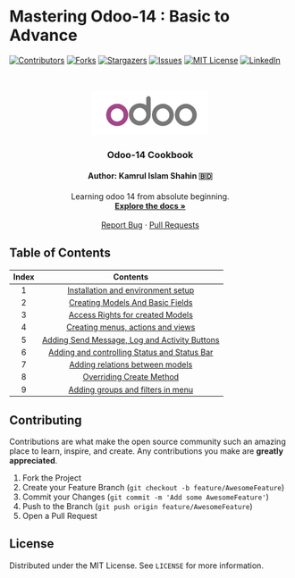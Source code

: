# Mastering Odoo-14 : Basic to Advance

[![Contributors][contributors-shield]][contributors-url]
[![Forks][forks-shield]][forks-url]
[![Stargazers][stars-shield]][stars-url]
[![Issues][issues-shield]][issues-url]
[![MIT License][license-shield]][license-url]
[![LinkedIn][linkedin-shield]][linkedin-url]

<!-- PROJECT LOGO -->

<br />
<p align="center">
  <a href="https://github.com/KamrulSh/odoo14-cookbook">
    <img src="images/odoo.png" alt="Logo" width="210" height=80">
  </a>

  <h3 align="center">Odoo-14 Cookbook</h3>
  <h4 align="center">Author: Kamrul Islam Shahin 🇧🇩</h4>
  <p align="center">
    Learning odoo 14 from absolute beginning.
    <br />
    <a href="https://github.com/KamrulSh/odoo14-cookbook"><strong>Explore the docs »</strong></a>
    <br />
    <br />
    <a href="https://github.com/KamrulSh/odoo14-cookbook/issues">Report Bug</a>
    ·
    <a href="https://github.com/KamrulSh/odoo14-cookbook/pulls">Pull Requests</a>
  </p>
</p>

<!-- TABLE OF CONTENTS -->

## Table of Contents

| Index |                                Contents                                |
| :---: | :--------------------------------------------------------------------: |
|   1   |    [Installation and environment setup](./pages/1_installation.md)     |
|   2   |     [Creating Models And Basic Fields](./pages/2_modelsFields.md)      |
|   3   |       [Access Rights for created Models ](./pages/3_security.md)       |
|   4   |     [Creating menus, actions and views](./pages/4_actionsViews.md)     |
|   5   | [Adding Send Message, Log and Activity Buttons](./pages/5_chatter.md)  |
|   6   | [Adding and controlling Status and Status Bar](./pages/6_statusBar.md) |
|   7   |       [Adding relations between models](./pages/7_relations.md)        |
|   8   |         [Overriding Create Method](./pages/8_createMethod.md)          |
|   9   |     [Adding groups and filters in menu](./pages/9_groupFilter.md)      |

<!-- CONTRIBUTING -->

## Contributing

Contributions are what make the open source community such an amazing place to learn, inspire, and create. Any contributions you make are **greatly appreciated**.

1. Fork the Project
2. Create your Feature Branch (`git checkout -b feature/AwesomeFeature`)
3. Commit your Changes (`git commit -m 'Add some AwesomeFeature'`)
4. Push to the Branch (`git push origin feature/AwesomeFeature`)
5. Open a Pull Request

<!-- LICENSE -->

## License

Distributed under the MIT License. See `LICENSE` for more information.

<!-- MARKDOWN LINKS & IMAGES -->

[contributors-shield]: https://img.shields.io/github/contributors/kamrulSh/odoo14-cookbook.svg?style=for-the-badge
[contributors-url]: https://github.com/KamrulSh/odoo14-cookbook/graphs/contributors
[forks-shield]: https://img.shields.io/github/forks/KamrulSh/odoo14-cookbook.svg?style=for-the-badge
[forks-url]: https://github.com/KamrulSh/odoo14-cookbook/network/members
[stars-shield]: https://img.shields.io/github/stars/KamrulSh/odoo14-cookbook.svg?style=for-the-badge
[stars-url]: https://github.com/KamrulSh/odoo14-cookbook/stargazers
[issues-shield]: https://img.shields.io/github/issues/KamrulSh/odoo14-cookbook.svg?style=for-the-badge
[issues-url]: https://github.com/KamrulSh/odoo14-cookbook/issues
[license-shield]: https://img.shields.io/github/license/KamrulSh/odoo14-cookbook.svg?style=for-the-badge
[license-url]: https://github.com/KamrulSh/odoo14-cookbook/blob/main/LICENSE
[linkedin-shield]: https://img.shields.io/badge/LinkedIn-0077B5?style=for-the-badge&logo=linkedin&logoColor=white
[linkedin-url]: https://linkedin.com/in/mdkamrulshahin

